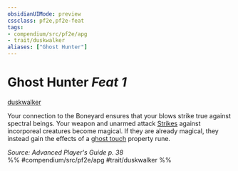 ```yaml
---
obsidianUIMode: preview
cssclass: pf2e,pf2e-feat
tags:
- compendium/src/pf2e/apg
- trait/duskwalker
aliases: ["Ghost Hunter"]
---
```

# Ghost Hunter  *Feat 1*  
[duskwalker](../../Rules/traits/duskwalker-apg.md)  


Your connection to the Boneyard ensures that your blows strike true against spectral beings. Your weapon and unarmed attack [Strikes](../../Rules/actions/strike.md) against incorporeal creatures become magical. If they are already magical, they instead gain the effects of a [ghost touch](../equipment/items/ghost-touch.md) property rune.

*Source: Advanced Player's Guide p. 38*  
%% #compendium/src/pf2e/apg #trait/duskwalker %%